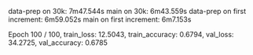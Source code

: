 data-prep on 30k:
    7m47.544s
main on 30k:
    6m43.559s
data-prep on first increment:
    6m59.052s
main on first increment:
    6m7.153s


Epoch 100 / 100, train_loss: 12.5043, train_accuracy: 0.6794, val_loss: 34.2725, val_accuracy: 0.6785
